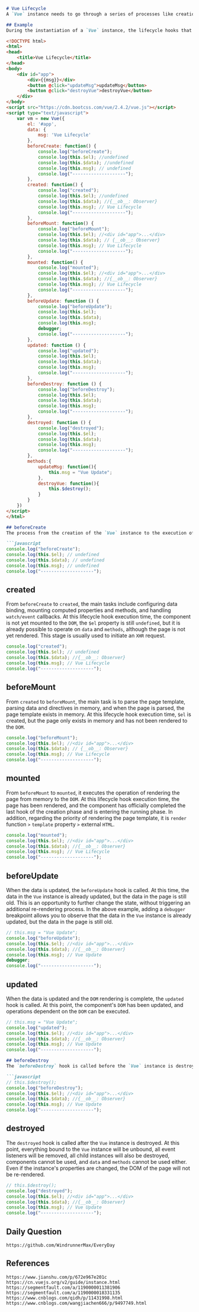 ```markdown
# Vue Lifecycle
A `Vue` instance needs to go through a series of processes like creation, data initialization, template compilation, mounting `DOM`, rendering, updating, rendering, and unmounting. This whole process is called the lifecycle of `Vue`, which provides many hooks at different stages of the lifecycle. The lifecycle hooks provided in `Vue` include `beforeCreate`, `created`, `beforeMount`, `mounted`, `beforeUpdate`, `updated`, `beforeDestroy`, and `destroyed`.

## Example
During the instantiation of a `Vue` instance, the lifecycle hooks that are directly triggered include `beforeCreate`, `created`, `beforeMount`, and `mounted`. During the process of data updating, the triggered lifecycle hooks include `beforeUpdate` and `updated`. And during the component destruction process, the triggered lifecycle hooks include `beforeDestroy` and `destroyed`.
```

```html
<!DOCTYPE html>
<html>
<head>
    <title>Vue Lifecycle</title>
</head>
<body>
    <div id="app">
        <div>{{msg}}</div>
        <button @click="updateMsg">updateMsg</button>
        <button @click="destroyVue">destroyVue</button>
    </div>
</body>
<script src="https://cdn.bootcss.com/vue/2.4.2/vue.js"></script>
<script type="text/javascript">
    var vm = new Vue({
        el: '#app',
        data: {
            msg: 'Vue Lifecycle'
        },
        beforeCreate: function() {
            console.log("beforeCreate");
            console.log(this.$el); //undefined
            console.log(this.$data); //undefined 
            console.log(this.msg); // undefined
            console.log("--------------------");
        },
        created: function() {
            console.log("created");
            console.log(this.$el); //undefined
            console.log(this.$data); //{__ob__: Observer} 
            console.log(this.msg); // Vue Lifecycle
            console.log("--------------------");
        },
        beforeMount: function() {
            console.log("beforeMount");
            console.log(this.$el); //<div id="app">...</div>
            console.log(this.$data); // {__ob__: Observer}
            console.log(this.msg); // Vue Lifecycle
            console.log("--------------------");
        },
        mounted: function() {
            console.log("mounted");
            console.log(this.$el); //<div id="app">...</div>
            console.log(this.$data); //{__ob__: Observer} 
            console.log(this.msg); // Vue Lifecycle
            console.log("--------------------");
        },
        beforeUpdate: function () {
            console.log("beforeUpdate");
            console.log(this.$el);
            console.log(this.$data);
            console.log(this.msg);
            debugger;
            console.log("--------------------");
        },
        updated: function () {
            console.log("updated");
            console.log(this.$el);
            console.log(this.$data);
            console.log(this.msg);
            console.log("--------------------");
        },
        beforeDestroy: function () {
            console.log("beforeDestroy");
            console.log(this.$el);
            console.log(this.$data);
            console.log(this.msg);
            console.log("--------------------");
        },
        destroyed: function () {
            console.log("destroyed");
            console.log(this.$el);
            console.log(this.$data);
            console.log(this.msg);
            console.log("--------------------");
        },
        methods:{
            updateMsg: function(){
                this.msg = "Vue Update";
            },
            destroyVue: function(){
                this.$destroy();
            }
        }
    })
</script>
</html>
```

```markdown
## beforeCreate
The process from the creation of the `Vue` instance to the execution of the `beforeCreate` hook mainly involves some initialization operations, such as initializing component events and lifecycle hooks. At this lifecycle hook execution time, the component is not yet mounted, and `data`,` methods`, etc. are not bound. It is mainly used to perform some operations unrelated to `Vue` data, such as displaying a `loading` indicator.

```javascript
console.log("beforeCreate");
console.log(this.$el); // undefined
console.log(this.$data); // undefined 
console.log(this.msg); // undefined
console.log("--------------------");
```

## created
From `beforeCreate` to `created`, the main tasks include configuring data binding, mounting computed properties and methods, and handling `watch/event` callbacks. At this lifecycle hook execution time, the component is not yet mounted to the `DOM`, the `$el` property is still `undefined`, but it is already possible to operate on `data` and `methods`, although the page is not yet rendered. This stage is usually used to initiate an `XHR` request.

```javascript
console.log("created");
console.log(this.$el); // undefined
console.log(this.$data); //{__ob__: Observer} 
console.log(this.msg); // Vue Lifecycle
console.log("--------------------");
```

## beforeMount
From `created` to `beforeMount`, the main task is to parse the page template, parsing data and directives in memory, and when the page is parsed, the page template exists in memory. At this lifecycle hook execution time, `$el` is created, but the page only exists in memory and has not been rendered to the `DOM`.

```javascript
console.log("beforeMount");
console.log(this.$el); //<div id="app">...</div>
console.log(this.$data); // {__ob__: Observer}
console.log(this.msg); // Vue Lifecycle
console.log("--------------------");
```

## mounted
From `beforeMount` to `mounted`, it executes the operation of rendering the page from memory to the `DOM`. At this lifecycle hook execution time, the page has been rendered, and the component has officially completed the last hook of the creation phase and is entering the running phase. In addition, regarding the priority of rendering the page template, it is `render` function `>` `template` property `>` external `HTML`.

```javascript
console.log("mounted");
console.log(this.$el); //<div id="app">...</div>
console.log(this.$data); //{__ob__: Observer} 
console.log(this.msg); // Vue Lifecycle
console.log("--------------------");
```

## beforeUpdate
When the data is updated, the `beforeUpdate` hook is called. At this time, the data in the `Vue` instance is already updated, but the data in the page is still old. This is an opportunity to further change the state, without triggering an additional re-rendering process. In the above example, adding a `debugger` breakpoint allows you to observe that the data in the `Vue` instance is already updated, but the data in the page is still old.

```javascript
// this.msg = "Vue Update";
console.log("beforeUpdate");
console.log(this.$el); //<div id="app">...</div>
console.log(this.$data); //{__ob__: Observer} 
console.log(this.msg); // Vue Update
debugger;
console.log("--------------------");
```

## updated
When the data is updated and the `DOM` rendering is complete, the `updated` hook is called. At this point, the component's `DOM` has been updated, and operations dependent on the `DOM` can be executed.

```javascript
// this.msg = "Vue Update";
console.log("updated");
console.log(this.$el); //<div id="app">...</div>
console.log(this.$data); //{__ob__: Observer} 
console.log(this.msg); // Vue Update
console.log("--------------------");
```


```markdown
## beforeDestroy
The `beforeDestroy` hook is called before the `Vue` instance is destroyed, and at this point the instance is still fully functional.

```javascript
// this.$destroy();
console.log("beforeDestroy");
console.log(this.$el); //<div id="app">...</div>
console.log(this.$data); //{__ob__: Observer} 
console.log(this.msg); // Vue Update
console.log("--------------------");
```

## destroyed
The `destroyed` hook is called after the `Vue` instance is destroyed. At this point, everything bound to the `Vue` instance will be unbound, all event listeners will be removed, all child instances will also be destroyed, components cannot be used, and `data` and `methods` cannot be used either. Even if the instance's properties are changed, the DOM of the page will not be re-rendered.

```javascript
// this.$destroy();
console.log("destroyed");
console.log(this.$el); //<div id="app">...</div>
console.log(this.$data); //{__ob__: Observer} 
console.log(this.msg); // Vue Update
console.log("--------------------");
```

## Daily Question

```
https://github.com/WindrunnerMax/EveryDay
```

## References

```
https://www.jianshu.com/p/672e967e201c
https://cn.vuejs.org/v2/guide/instance.html
https://segmentfault.com/a/1190000011381906
https://segmentfault.com/a/1190000018331135
https://www.cnblogs.com/qidh/p/11431998.html
https://www.cnblogs.com/wangjiachen666/p/9497749.html
```
